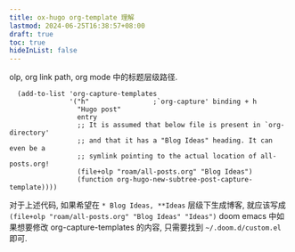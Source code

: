 ```yaml
---
title: ox-hugo org-template 理解
lastmod: 2024-06-25T16:38:57+08:00
draft: true
toc: true
hideInList: false
---
```


olp, org link path, org mode 中的标题层级路径.

```emacs-lisp
  (add-to-list 'org-capture-templates
               '("h"                ;`org-capture' binding + h
                 "Hugo post"
                 entry
                 ;; It is assumed that below file is present in `org-directory'
                 ;; and that it has a "Blog Ideas" heading. It can even be a
                 ;; symlink pointing to the actual location of all-posts.org!
                 (file+olp "roam/all-posts.org" "Blog Ideas")
                 (function org-hugo-new-subtree-post-capture-template))))
```

对于上述代码, 如果希望在 `* Blog Ideas, **Ideas` 层级下生成博客, 就应该写成 `(file+olp "roam/all-posts.org" "Blog Ideas" "Ideas")`
doom emacs 中如果想要修改 org-capture-templates 的内容, 只需要找到 `~/.doom.d/custom.el` 即可.
